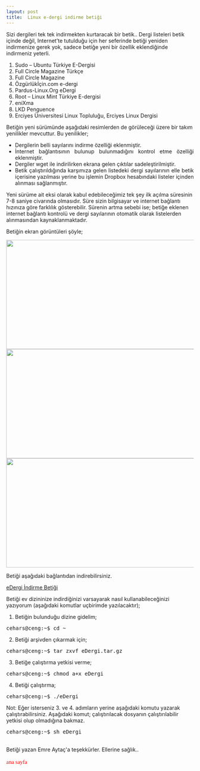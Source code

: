 ```yaml
---
layout: post
title:  Linux e-dergi indirme betiği
---
```


Sizi dergileri tek tek indirmekten kurtaracak bir betik..
Dergi listeleri betik içinde değil, Internet’te tutulduğu için her seferinde betiği yeniden indirmenize gerek yok, 
sadece betiğe yeni bir özellik eklendiğinde indirmeniz yeterli.

1. Sudo – Ubuntu Türkiye E-Dergisi
2. Full Circle Magazine Türkçe
3. Full Circle Magazine
4. Özgürlükİçin.com e-dergi
5. Pardus-Linux.Org eDergi
6. Root – Linux Mint Türkiye E-dergisi
7. eniXma
8. LKD Penguence
9. Erciyes Üniversitesi Linux Topluluğu, Erciyes Linux Dergisi

Betiğin yeni sürümünde aşağıdaki resimlerden de görüleceği üzere bir takım yenilikler mevcuttur. Bu yenilikler;

<ul style="text-align: justify;"> 
<li>Dergilerin belli sayılarını indirme özelliği eklenmiştir.</li> 
<li>İnternet bağlantısının bulunup bulunmadığını kontrol etme özelliği eklenmiştir. </li> 
<li>Dergiler wget ile indirilirken ekrana gelen çıktılar sadeleştirilmiştir.</li> 
<li>Betik çalıştırıldığında karşımıza gelen listedeki dergi sayılarının elle betik içerisine yazılması yerine bu işlemin Dropbox hesabındaki listeler içinden alınması sağlanmıştır.</li> 
</ul> 

Yeni sürüme ait eksi olarak kabul edebileceğimiz tek şey ilk açılma süresinin 7-8 saniye civarında olmasıdır. 
Süre sizin bilgisayar ve internet bağlantı hızınıza göre farklılık gösterebilir. 
Sürenin artma sebebi ise; betiğe eklenen internet bağlantı kontrolü ve dergi sayılarının otomatik olarak 
listelerden alınmasından kaynaklanmaktadır.

<p style="text-align: justify;">Betiğin ekran görüntüleri şöyle;</p> 
<img src="/chrome/yazılar/betik/1.png"  width="578" height="293" />
<img src="/chrome/yazılar/betik/1.png" width="578" height="293" />
<img src="/chrome/yazılar/betik/1.png" width="578" height="293" /> 

Betiği aşağıdaki bağlantıdan indirebilirsiniz.

<a href="http://www.emreaytac.com/diger/eDergi.tar.gz">eDergi İndirme Betiği</a>

Betiği ev dizininize indirdiğinizi varsayarak nasıl kullanabileceğinizi yazıyorum (aşağıdaki komutlar uçbirimde yazılacaktır);


1. Betiğin bulunduğu dizine gidelim;<br/>
<pre>cehars@ceng:~$ cd ~</pre>

2. Betiği arşivden çıkarmak için;<br/>
<pre>cehars@ceng:~$ tar zxvf eDergi.tar.gz</pre>

3. Betiğe çalıştırma yetkisi verme;<br/>
<pre>cehars@ceng:~$ chmod a+x eDergi</pre>

4. Betiği çalıştırma;<br/>
<pre>cehars@ceng:~$ ./eDergi</pre>

Not: Eğer isterseniz 3. ve 4. adımların yerine aşağıdaki komutu yazarak çalıştırabilirsiniz. 
Aşağıdaki komut; çalıştırılacak dosyanın çalıştırılabilir yetkisi olup olmadığına bakmaz.<br/>
<pre>cehars@ceng:~$ sh eDergi</pre>

<br/>
Betiği yazan Emre Aytaç'a teşekkürler. Ellerine sağlık.. 

   <span class="Apple-style-span" style="color: rgb(255, 0, 0); font-family: 'Comic Sans MS'; font-size: 15px; line-height: 22px; text-align: justify;"> ana sayfa </span>
